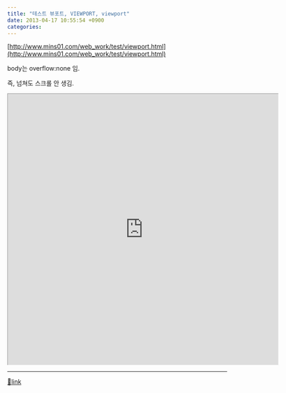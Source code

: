 ```yaml
---
title: "테스트 뷰포트, VIEWPORT, viewport"
date: 2013-04-17 10:55:54 +0900
categories: 
---
```

  

  
[http://www.mins01.com/web_work/test/viewport.html](http://www.mins01.com/web_work/test/viewport.html)  
  


body는 overflow:none 임.

즉, 넘쳐도 스크롤 안 생김.

  
<iframe frameborder="1" height="620" src="http://www.mins01.com/web_work/test/viewport.html" style="border-width: 1px;" width="620"></iframe>  
  


  ***
[🔗link](http://www.mins01.com/mh/tech/read/824)